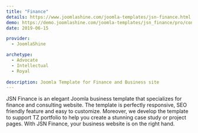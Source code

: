 ```yaml
---
title: "Finance"
details: https://www.joomlashine.com/joomla-templates/jsn-finance.html
demo: https://demo.joomlashine.com/joomla-templates/jsn_finance/pro/consulting/
date: 2019-06-15

provider: 
  - JoomlaShine

archetype:
  - Advocate
  - Intellectual
  - Royal
  
description: Joomla Template for Finance and Business site
---
```


JSN Finance is an elegant Joomla business template that specializes for finance and consulting website. The template is perfectly responsive, SEO friendly feature and easy to customize. Moreover, we develop the template to support TZ portfolio to help you create a stunning case study or project pages. With JSN Finance, your business website is on the right hand.